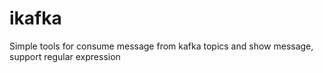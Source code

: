 # ikafka

Simple tools for consume message from kafka topics and show message, support regular expression
